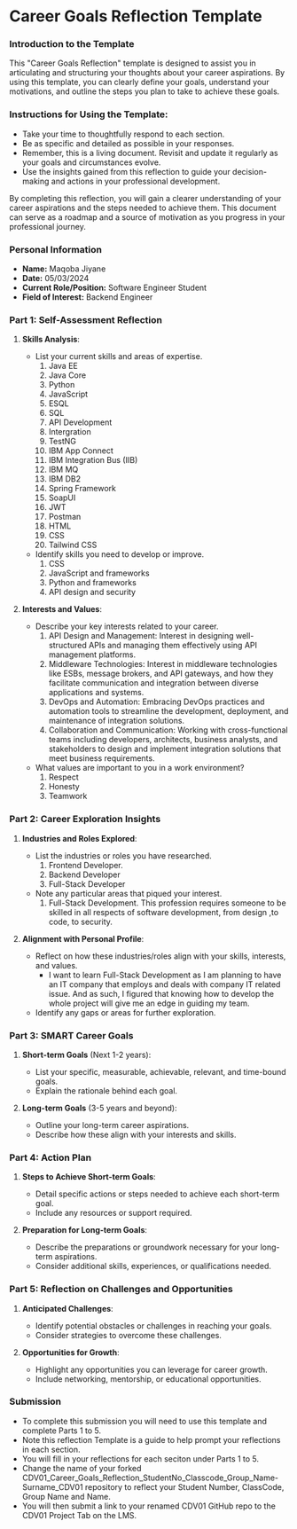 
# Career Goals Reflection Template

### Introduction to the Template

This "Career Goals Reflection" template is designed to assist you in articulating and structuring your thoughts about your career aspirations. By using this template, you can clearly define your goals, understand your motivations, and outline the steps you plan to take to achieve these goals.

### Instructions for Using the Template:

- Take your time to thoughtfully respond to each section.
- Be as specific and detailed as possible in your responses.
- Remember, this is a living document. Revisit and update it regularly as your goals and circumstances evolve.
- Use the insights gained from this reflection to guide your decision-making and actions in your professional development.

By completing this reflection, you will gain a clearer understanding of your career aspirations and the steps needed to achieve them. This document can serve as a roadmap and a source of motivation as you progress in your professional journey.

### Personal Information

- **Name:** Maqoba Jiyane
- **Date:** 05/03/2024
- **Current Role/Position:** Software Engineer Student
- **Field of Interest:** Backend Engineer

### Part 1: Self-Assessment Reflection

1. **Skills Analysis**:
    
    - List your current skills and areas of expertise.
        1. Java EE
        2. Java Core
        3. Python
        4. JavaScript
        5. ESQL
        6. SQL
        7. API Development
        8. Intergration
        9. TestNG
        10. IBM App Connect
        11. IBM Integration Bus (IIB)
        12. IBM MQ
        13. IBM DB2
        14. Spring Framework
        15. SoapUI
        16. JWT
        17. Postman
        18. HTML
        19. CSS
        20. Tailwind CSS
    - Identify skills you need to develop or improve.
        1. CSS
        2. JavaScript and frameworks
        3. Python and frameworks
        4. API design and security
2. **Interests and Values**:
    
    - Describe your key interests related to your career.
        1. API Design and Management: Interest in designing well-structured APIs and managing them effectively using API management platforms.
        2. Middleware Technologies: Interest in middleware technologies like ESBs, message brokers, and API gateways, and how they facilitate communication and integration between diverse applications and systems.
        3. DevOps and Automation: Embracing DevOps practices and automation tools to streamline the development, deployment, and maintenance of integration solutions.
        4. Collaboration and Communication: Working with cross-functional teams including developers, architects, business analysts, and stakeholders to design and implement integration solutions that meet business requirements.
    - What values are important to you in a work environment?
        1. Respect
        2. Honesty
        3. Teamwork

### Part 2: Career Exploration Insights

1. **Industries and Roles Explored**:
    
    - List the industries or roles you have researched.
        1. Frontend Developer.
        2. Backend Developer
        3. Full-Stack Developer
    - Note any particular areas that piqued your interest.
        1. Full-Stack Development. This profession requires someone to be skilled in all respects of software development, from design ,to code, to security.
2. **Alignment with Personal Profile**:
    
    - Reflect on how these industries/roles align with your skills, interests, and values.
        - I want to learn Full-Stack Development as I am planning to have an IT company that employs and deals with company IT related issue. And as such, I figured that knowing how to develop the whole project will give me an edge in guiding my team.
    - Identify any gaps or areas for further exploration.

### Part 3: SMART Career Goals

1. **Short-term Goals** (Next 1-2 years):
    
    - List your specific, measurable, achievable, relevant, and time-bound goals.
    - Explain the rationale behind each goal.
2. **Long-term Goals** (3-5 years and beyond):
    
    - Outline your long-term career aspirations.
    - Describe how these align with your interests and skills.

### Part 4: Action Plan

1. **Steps to Achieve Short-term Goals**:
    
    - Detail specific actions or steps needed to achieve each short-term goal.
    - Include any resources or support required.
2. **Preparation for Long-term Goals**:
    
    - Describe the preparations or groundwork necessary for your long-term aspirations.
    - Consider additional skills, experiences, or qualifications needed.

### Part 5: Reflection on Challenges and Opportunities

1. **Anticipated Challenges**:
    
    - Identify potential obstacles or challenges in reaching your goals.
    - Consider strategies to overcome these challenges.
2. **Opportunities for Growth**:
    
    - Highlight any opportunities you can leverage for career growth.
    - Include networking, mentorship, or educational opportunities.

### Submission

- To complete this submission you will need to use this template and complete Parts 1 to 5.
- Note this reflection Template is a guide to help prompt your reflections in each section.
- You will fill in your reflections for each seciton under Parts 1 to 5.
- Change the name of your forked CDV01_Career_Goals_Reflection_StudentNo_Classcode_Group_Name-Surname_CDV01 repository to reflect your Student Number, ClassCode, Group Name and Name.
- You will then submit a link to your renamed CDV01 GitHub repo to the CDV01 Project Tab on the LMS.


